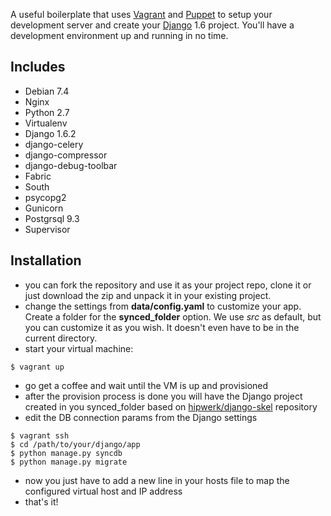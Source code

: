 A useful boilerplate that uses [Vagrant](http://www.vagrantup.com/) and [Puppet](http://puppetlabs.com/) to setup your development server and create your [Django](http://www.djangoproject.com/) 1.6 project. You'll have a development environment up and running in no time.

Includes
--------
* Debian 7.4
* Nginx
* Python 2.7
* Virtualenv
 * Django 1.6.2
 * django-celery
 * django-compressor
 * django-debug-toolbar
 * Fabric
 * South
 * psycopg2
 * Gunicorn
* Postgrsql 9.3
* Supervisor

Installation
------------

* you can fork the repository and use it as your project repo, clone it or just download the zip and unpack it in your existing project.
* change the settings from **data/config.yaml** to customize your app. Create a folder for the **synced_folder** option. We use *src* as default, but you can customize it as you wish. It doesn't even have to be in the current directory.
* start your virtual machine:
```
$ vagrant up
```
* go get a coffee and wait until the VM is up and provisioned
* after the provision process is done you will have the Django project created in you synced_folder based on [hipwerk/django-skel](https://github.com/hipwerk/django-skel) repository
* edit the DB connection params from the Django settings
```
$ vagrant ssh
$ cd /path/to/your/django/app
$ python manage.py syncdb
$ python manage.py migrate
```
* now you just have to add a new line in your hosts file to map the configured virtual host and IP address
* that's it!
